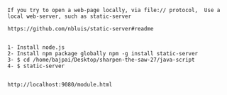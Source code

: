 	
	If you try to open a web-page locally, via file:// protocol,  Use a local web-server, such as static-server 

	https://github.com/nbluis/static-server#readme


	1- Install node.js
	2- Install npm package globally npm -g install static-server
	3- $ cd /home/bajpai/Desktop/sharpen-the-saw-27/java-script
	4- $ static-server


	http://localhost:9080/module.html